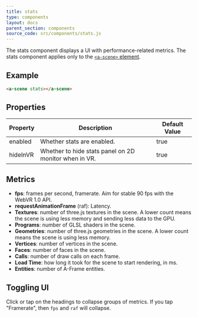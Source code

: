```yaml
---
title: stats
type: components
layout: docs
parent_section: components
source_code: src/components/stats.js
---
```


[scene]: ../core/scene.md

The stats component displays a UI with performance-related metrics. The stats
component applies only to the [`<a-scene>` element][scene].

## Example

```html
<a-scene stats></a-scene>
```

## Properties

| Property | Description                                           | Default Value |
|----------|-------------------------------------------------------|---------------|
| enabled  | Whether stats are enabled.                            | true          |
| hideInVR | Whether to hide stats panel on 2D monitor when in VR. | true          |

## Metrics

- **fps**: frames per second, framerate. Aim for stable 90 fps with the WebVR 1.0 API.
- **requestAnimationFrame** (raf): Latency.
- **Textures**: number of three.js textures in the scene. A lower count means
  the scene is using less memory and sending less data to the GPU.
- **Programs**: number of GLSL shaders in the scene.
- **Geometries**: number of three.js geometries in the scene. A lower count
  means the scene is using less memory.
- **Vertices**: number of vertices in the scene.
- **Faces**: number of faces in the scene.
- **Calls**: number of draw calls on each frame.
- **Load Time**: how long it took for the scene to start rendering, in ms.
- **Entities**: number of A-Frame entities.

## Toggling UI

Click or tap on the headings to collapse groups of metrics. If you tap
"Framerate", then `fps` and `raf` will collapse.

